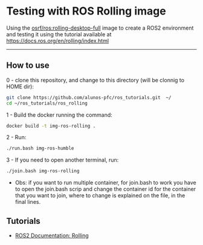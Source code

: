 # Testing with ROS Rolling image
Using the [osrf/ros:rolling-desktop-full](https://hub.docker.com/r/osrf/ros/tags) image to create a ROS2 environment and testing it using the tutorial available at https://docs.ros.org/en/rolling/index.html

---
## How to use

0 - clone this repository, and change to this directory (will be clonnig to HOME dir):

```bash
git clone https://github.com/alunos-pfc/ros_tutorials.git  ~/
cd ~/ros_tutorials/ros_rolling
```

1 - Build the docker running the command:

```bash
docker build -t img-ros-rolling .
```

2 - Run:

```bash
./run.bash img-ros-humble
```

3 - If you need to open another terminal, run:
```bash
./join.bash img-ros-rolling
```


- Obs: if you want to run multiple container, for join.bash to work you have to open the join.bash scrip and change the container id for the container that you want to join, where to change is explained on the file, in the final lines.

## Tutorials

* [ROS2 Documentation: Rolling](https://docs.ros.org/en/rolling/Tutorials.html)
